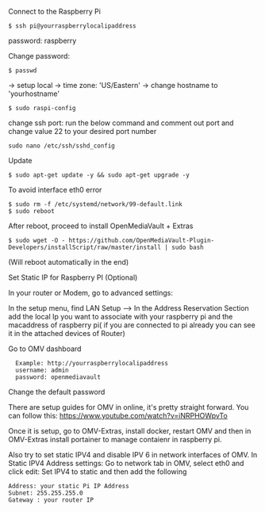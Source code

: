 
Connect to the Raspberry Pi
```
$ ssh pi@yourraspberrylocalipaddress
```
password: raspberry

Change password:
```
$ passwd
```

-> setup local
-> time zone: 'US/Eastern'
-> change hostname to 'yourhostname'
```
$ sudo raspi-config
```

change ssh port: run the below command and comment out port and change value 22 to your desired port number
```
sudo nano /etc/ssh/sshd_config
```

Update
```
$ sudo apt-get update -y && sudo apt-get upgrade -y
```

To avoid interface eth0 error
```
$ sudo rm -f /etc/systemd/network/99-default.link
$ sudo reboot
```

After reboot, proceed to install OpenMediaVault + Extras
```
$ sudo wget -O - https://github.com/OpenMediaVault-Plugin-Developers/installScript/raw/master/install | sudo bash
```
(Will reboot automatically in the end)

Set Static IP for Raspberry PI (Optional)

In your router or Modem, go to advanced settings:

In the setup menu, find LAN Setup --> 
In the Address Reservation Section add the local Ip you want to associate with your raspberry pi and the macaddress of raspberry pi( if you are connected to pi already you can see it in the  attached devices of Router)


Go to OMV dashboard
```
  Example: http://yourraspberrylocalipaddress
  username: admin
  password: openmediavault
```
Change the default password

There are setup guides for OMV in online, it's pretty straight forward.
You can follow this: https://www.youtube.com/watch?v=iNRPHOWpvTo


Once it is setup, go to OMV-Extras, install docker, restart OMV and then in OMV-Extras install portainer to manage contaienr in raspberry pi.


Also try to set static IPV4 and disable IPV 6 in network interfaces of OMV. In Static IPV4 Address settings:
Go to network tab in OMV, select eth0 and click edit: Set IPV4 to static and then add the following

```
Address: your static Pi IP Address
Subnet: 255.255.255.0
Gateway : your router IP

```
